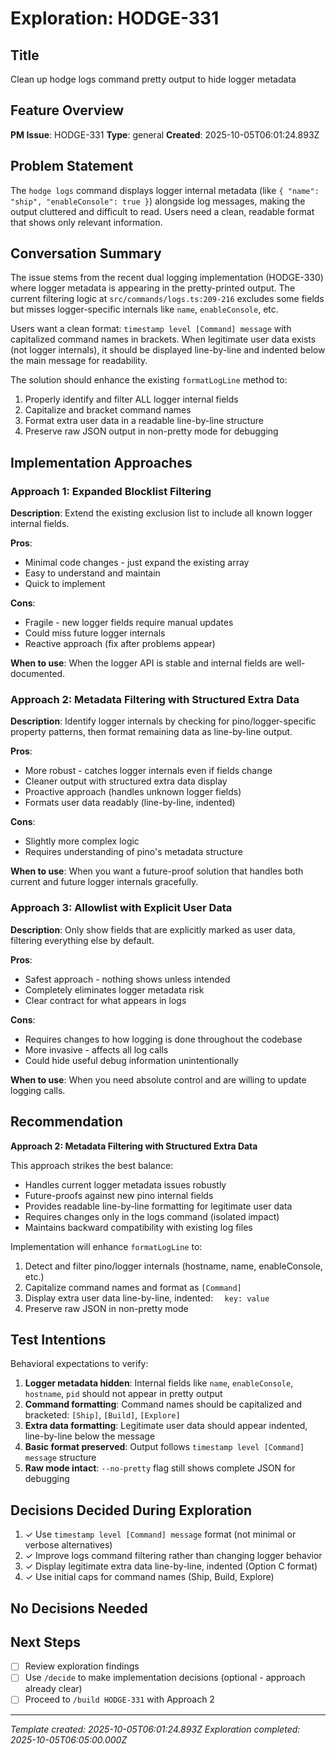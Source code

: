 # Exploration: HODGE-331

## Title
Clean up hodge logs command pretty output to hide logger metadata

## Feature Overview
**PM Issue**: HODGE-331
**Type**: general
**Created**: 2025-10-05T06:01:24.893Z

## Problem Statement
The `hodge logs` command displays logger internal metadata (like `{ "name": "ship", "enableConsole": true }`) alongside log messages, making the output cluttered and difficult to read. Users need a clean, readable format that shows only relevant information.

## Conversation Summary
The issue stems from the recent dual logging implementation (HODGE-330) where logger metadata is appearing in the pretty-printed output. The current filtering logic at `src/commands/logs.ts:209-216` excludes some fields but misses logger-specific internals like `name`, `enableConsole`, etc.

Users want a clean format: `timestamp level [Command] message` with capitalized command names in brackets. When legitimate user data exists (not logger internals), it should be displayed line-by-line and indented below the main message for readability.

The solution should enhance the existing `formatLogLine` method to:
1. Properly identify and filter ALL logger internal fields
2. Capitalize and bracket command names
3. Format extra user data in a readable line-by-line structure
4. Preserve raw JSON output in non-pretty mode for debugging

## Implementation Approaches

### Approach 1: Expanded Blocklist Filtering
**Description**: Extend the existing exclusion list to include all known logger internal fields.

**Pros**:
- Minimal code changes - just expand the existing array
- Easy to understand and maintain
- Quick to implement

**Cons**:
- Fragile - new logger fields require manual updates
- Could miss future logger internals
- Reactive approach (fix after problems appear)

**When to use**: When the logger API is stable and internal fields are well-documented.

### Approach 2: Metadata Filtering with Structured Extra Data
**Description**: Identify logger internals by checking for pino/logger-specific property patterns, then format remaining data as line-by-line output.

**Pros**:
- More robust - catches logger internals even if fields change
- Cleaner output with structured extra data display
- Proactive approach (handles unknown logger fields)
- Formats user data readably (line-by-line, indented)

**Cons**:
- Slightly more complex logic
- Requires understanding of pino's metadata structure

**When to use**: When you want a future-proof solution that handles both current and future logger internals gracefully.

### Approach 3: Allowlist with Explicit User Data
**Description**: Only show fields that are explicitly marked as user data, filtering everything else by default.

**Pros**:
- Safest approach - nothing shows unless intended
- Completely eliminates logger metadata risk
- Clear contract for what appears in logs

**Cons**:
- Requires changes to how logging is done throughout the codebase
- More invasive - affects all log calls
- Could hide useful debug information unintentionally

**When to use**: When you need absolute control and are willing to update logging calls.

## Recommendation
**Approach 2: Metadata Filtering with Structured Extra Data**

This approach strikes the best balance:
- Handles current logger metadata issues robustly
- Future-proofs against new pino internal fields
- Provides readable line-by-line formatting for legitimate user data
- Requires changes only in the logs command (isolated impact)
- Maintains backward compatibility with existing log files

Implementation will enhance `formatLogLine` to:
1. Detect and filter pino/logger internals (hostname, name, enableConsole, etc.)
2. Capitalize command names and format as `[Command]`
3. Display extra user data line-by-line, indented: `  key: value`
4. Preserve raw JSON in non-pretty mode

## Test Intentions
Behavioral expectations to verify:

1. **Logger metadata hidden**: Internal fields like `name`, `enableConsole`, `hostname`, `pid` should not appear in pretty output
2. **Command formatting**: Command names should be capitalized and bracketed: `[Ship]`, `[Build]`, `[Explore]`
3. **Extra data formatting**: Legitimate user data should appear indented, line-by-line below the message
4. **Basic format preserved**: Output follows `timestamp level [Command] message` structure
5. **Raw mode intact**: `--no-pretty` flag still shows complete JSON for debugging

## Decisions Decided During Exploration
1. ✓ Use `timestamp level [Command] message` format (not minimal or verbose alternatives)
2. ✓ Improve logs command filtering rather than changing logger behavior
3. ✓ Display legitimate extra data line-by-line, indented (Option C format)
4. ✓ Use initial caps for command names (Ship, Build, Explore)

## No Decisions Needed

## Next Steps
- [ ] Review exploration findings
- [ ] Use `/decide` to make implementation decisions (optional - approach already clear)
- [ ] Proceed to `/build HODGE-331` with Approach 2

---
*Template created: 2025-10-05T06:01:24.893Z*
*Exploration completed: 2025-10-05T06:05:00.000Z*
